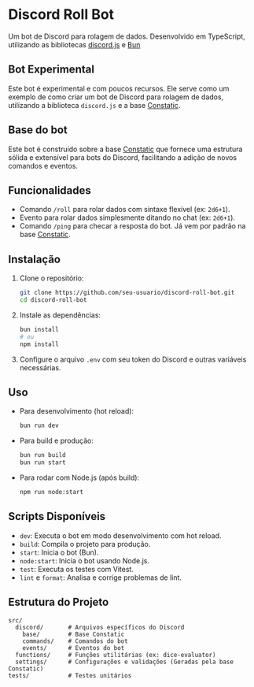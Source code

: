 # Discord Roll Bot

Um bot de Discord para rolagem de dados. Desenvolvido em TypeScript, utilizando as bibliotecas [discord.js](https://discord.js.org/) e [Bun](https://bun.sh/)

## Bot Experimental
Este bot é experimental e com poucos recursos. Ele serve como um exemplo de como criar um bot de Discord para rolagem de dados, utilizando a biblioteca `discord.js` e a base [Constatic](https://constatic-docs.vercel.app).

## Base do bot
Este bot é construído sobre a base [Constatic](https://constatic-docs.vercel.app)
que fornece uma estrutura sólida e extensível para bots do Discord, facilitando a adição de novos comandos e eventos.

## Funcionalidades

- Comando `/roll` para rolar dados com sintaxe flexível (ex: `2d6+1`).
- Evento para rolar dados simplesmente ditando no chat (ex: `2d6+1`).
- Comando `/ping` para checar a resposta do bot. Já vem por padrão na base [Constatic](https://constatic-docs.vercel.app).

## Instalação

1. Clone o repositório:
   ```sh
   git clone https://github.com/seu-usuario/discord-roll-bot.git
   cd discord-roll-bot
   ```

2. Instale as dependências:
   ```sh
   bun install
   # ou
   npm install
   ```

3. Configure o arquivo `.env` com seu token do Discord e outras variáveis necessárias.

## Uso

- Para desenvolvimento (hot reload):
  ```sh
  bun run dev
  ```

- Para build e produção:
  ```sh
  bun run build
  bun run start
  ```

- Para rodar com Node.js (após build):
  ```sh
  npm run node:start
  ```

## Scripts Disponíveis

- `dev`: Executa o bot em modo desenvolvimento com hot reload.
- `build`: Compila o projeto para produção.
- `start`: Inicia o bot (Bun).
- `node:start`: Inicia o bot usando Node.js.
- `test`: Executa os testes com Vitest.
- `lint` e `format`: Analisa e corrige problemas de lint.

## Estrutura do Projeto

```
src/
  discord/       # Arquivos específicos do Discord
    base/        # Base Constatic
    commands/    # Comandos do bot
    events/      # Eventos do bot
  functions/     # Funções utilitárias (ex: dice-evaluator)
  settings/      # Configurações e validações (Geradas pela base Constatic)
tests/           # Testes unitários
```
